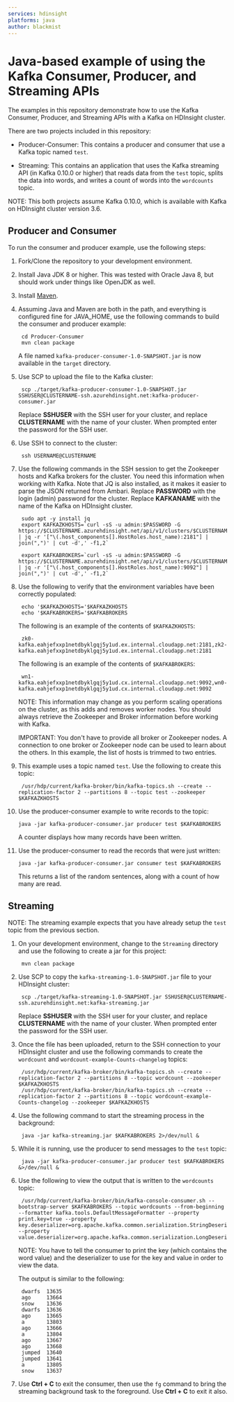 ```yaml
---
services: hdinsight
platforms: java
author: blackmist
---
```


# Java-based example of using the Kafka Consumer, Producer, and Streaming APIs

The examples in this repository demonstrate how to use the Kafka Consumer, Producer, and Streaming APIs with a Kafka on HDInsight cluster.

There are two projects included in this repository:

* Producer-Consumer: This contains a producer and consumer that use a Kafka topic named `test`.

* Streaming: This contains an application that uses the Kafka streaming API (in Kafka 0.10.0 or higher) that reads data from the `test` topic, splits the data into words, and writes a count of words into the `wordcounts` topic.

NOTE: This both projects assume Kafka 0.10.0, which is available with Kafka on HDInsight cluster version 3.6.

## Producer and Consumer

To run the consumer and producer example, use the following steps:

1. Fork/Clone the repository to your development environment.

2. Install Java JDK 8 or higher. This was tested with Oracle Java 8, but should work under things like OpenJDK as well.

3. Install [Maven](http://maven.apache.org/).

4. Assuming Java and Maven are both in the path, and everything is configured fine for JAVA_HOME, use the following commands to build the consumer and producer example:

        cd Producer-Consumer
        mvn clean package
    
    A file named `kafka-producer-consumer-1.0-SNAPSHOT.jar` is now available in the `target` directory.

5. Use SCP to upload the file to the Kafka cluster:

        scp ./target/kafka-producer-consumer-1.0-SNAPSHOT.jar SSHUSER@CLUSTERNAME-ssh.azurehdinsight.net:kafka-producer-consumer.jar
   
    Replace **SSHUSER** with the SSH user for your cluster, and replace **CLUSTERNAME** with the name of your cluster. When prompted enter the password for the SSH user.

6. Use SSH to connect to the cluster:

        ssh USERNAME@CLUSTERNAME

7. Use the following commands in the SSH session to get the Zookeeper hosts and Kafka brokers for the cluster. You need this information when working with Kafka. Note that JQ is also installed, as it makes it easier to parse the JSON returned from Ambari. Replace __PASSWORD__ with the login (admin) password for the cluster. Replace __KAFKANAME__ with the name of the Kafka on HDInsight cluster.

        sudo apt -y install jq
        export KAFKAZKHOSTS=`curl -sS -u admin:$PASSWORD -G https://$CLUSTERNAME.azurehdinsight.net/api/v1/clusters/$CLUSTERNAME/services/ZOOKEEPER/components/ZOOKEEPER_SERVER | jq -r '["\(.host_components[].HostRoles.host_name):2181"] | join(",")' | cut -d',' -f1,2`

        export KAFKABROKERS=`curl -sS -u admin:$PASSWORD -G https://$CLUSTERNAME.azurehdinsight.net/api/v1/clusters/$CLUSTERNAME/services/KAFKA/components/KAFKA_BROKER | jq -r '["\(.host_components[].HostRoles.host_name):9092"] | join(",")' | cut -d',' -f1,2`

8. Use the following to verify that the environment variables have been correctly populated:

        echo '$KAFKAZKHOSTS='$KAFKAZKHOSTS
        echo '$KAFKABROKERS='$KAFKABROKERS

    The following is an example of the contents of `$KAFKAZKHOSTS`:
   
        zk0-kafka.eahjefxxp1netdbyklgqj5y1ud.ex.internal.cloudapp.net:2181,zk2-kafka.eahjefxxp1netdbyklgqj5y1ud.ex.internal.cloudapp.net:2181
   
    The following is an example of the contents of `$KAFKABROKERS`:
   
        wn1-kafka.eahjefxxp1netdbyklgqj5y1ud.cx.internal.cloudapp.net:9092,wn0-kafka.eahjefxxp1netdbyklgqj5y1ud.cx.internal.cloudapp.net:9092

    NOTE: This information may change as you perform scaling operations on the cluster, as this adds and removes worker nodes. You should always retrieve the Zookeeper and Broker information before working with Kafka.
    
    IMPORTANT: You don't have to provide all broker or Zookeeper nodes. A connection to one broker or Zookeeper node can be used to learn about the others. In this example, the list of hosts is trimmed to two entries.

9. This example uses a topic named `test`. Use the following to create this topic:

        /usr/hdp/current/kafka-broker/bin/kafka-topics.sh --create --replication-factor 2 --partitions 8 --topic test --zookeeper $KAFKAZKHOSTS

10. Use the producer-consumer example to write records to the topic:
   
        java -jar kafka-producer-consumer.jar producer test $KAFKABROKERS
    
    A counter displays how many records have been written.

11. Use the producer-consumer to read the records that were just written:

        java -jar kafka-producer-consumer.jar consumer test $KAFKABROKERS
    
    This returns a list of the random sentences, along with a count of how many are read.

## Streaming

NOTE: The streaming example expects that you have already setup the `test` topic from the previous section.

1. On your development environment, change to the `Streaming` directory and use the following to create a jar for this project:

        mvn clean package
    
2. Use SCP to copy the `kafka-streaming-1.0-SNAPSHOT.jar` file to your HDInsight cluster:
   
        scp ./target/kafka-streaming-1.0-SNAPSHOT.jar SSHUSER@CLUSTERNAME-ssh.azurehdinsight.net:kafka-streaming.jar
   
    Replace **SSHUSER** with the SSH user for your cluster, and replace **CLUSTERNAME** with the name of your cluster. When prompted enter the password for the SSH user.

3. Once the file has been uploaded, return to the SSH connection to your HDInsight cluster and use the following commands to create the `wordcount` and `wordcount-example-Counts-changelog` topics:

        /usr/hdp/current/kafka-broker/bin/kafka-topics.sh --create --replication-factor 2 --partitions 8 --topic wordcount --zookeeper $KAFKAZKHOSTS
        /usr/hdp/current/kafka-broker/bin/kafka-topics.sh --create --replication-factor 2 --partitions 8 --topic wordcount-example-Counts-changelog --zookeeper $KAFKAZKHOSTS

4. Use the following command to start the streaming process in the background:

        java -jar kafka-streaming.jar $KAFKABROKERS 2>/dev/null &

4. While it is running, use the producer to send messages to the `test` topic:

        java -jar kafka-producer-consumer.jar producer test $KAFKABROKERS &>/dev/null &

6. Use the following to view the output that is written to the `wordcounts` topic:
   
        /usr/hdp/current/kafka-broker/bin/kafka-console-consumer.sh --bootstrap-server $KAFKABROKERS --topic wordcounts --from-beginning --formatter kafka.tools.DefaultMessageFormatter --property print.key=true --property key.deserializer=org.apache.kafka.common.serialization.StringDeserializer --property value.deserializer=org.apache.kafka.common.serialization.LongDeserializer
   
    NOTE: You have to tell the consumer to print the key (which contains the word value) and the deserializer to use for the key and value in order to view the data.
   
    The output is similar to the following:
   
        dwarfs  13635
        ago     13664
        snow    13636
        dwarfs  13636
        ago     13665
        a       13803
        ago     13666
        a       13804
        ago     13667
        ago     13668
        jumped  13640
        jumped  13641
        a       13805
        snow    13637

7. Use __Ctrl + C__ to exit the consumer, then use the `fg` command to bring the streaming background task to the foreground. Use __Ctrl + C__ to exit it also.

